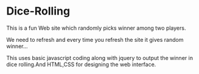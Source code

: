 # Dice-Rolling

This is a fun Web site which randomly picks winner among two players.

We need to refresh and every time you refresh the site it gives random winner...

This uses basic javascript coding along with jquery to output the winner in dice rolling.And HTML,CSS for designing the web interface.
